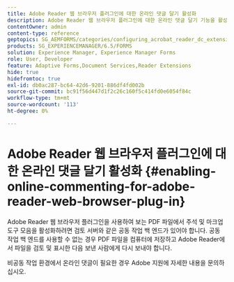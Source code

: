 ```yaml
---
title: Adobe Reader 웹 브라우저 플러그인에 대한 온라인 댓글 달기 활성화
description: Adobe Reader 웹 브라우저 플러그인에 대한 온라인 댓글 달기 기능을 활성화하는 방법에 대해 알아봅니다.
contentOwner: admin
content-type: reference
geptopics: SG_AEMFORMS/categories/configuring_acrobat_reader_dc_extensions
products: SG_EXPERIENCEMANAGER/6.5/FORMS
solution: Experience Manager, Experience Manager Forms
role: User, Developer
feature: Adaptive Forms,Document Services,Reader Extensions
hide: true
hidefromtoc: true
exl-id: db0ac287-bc64-42d6-9201-886df4fd002b
source-git-commit: bc91f56d447d1f2c26c160f5c414fd0e6054f84c
workflow-type: tm+mt
source-wordcount: '113'
ht-degree: 0%

---
```


# Adobe Reader 웹 브라우저 플러그인에 대한 온라인 댓글 달기 활성화 {#enabling-online-commenting-for-adobe-reader-web-browser-plug-in}

Adobe Reader 웹 브라우저 플러그인을 사용하여 보는 PDF 파일에서 주석 및 마크업 도구 모음을 활성화하려면 검토 서버와 같은 공동 작업 백 엔드가 있어야 합니다. 공동 작업 백 엔드를 사용할 수 없는 경우 PDF 파일을 컴퓨터에 저장하고 Adobe Reader에서 파일을 검토 및 표시한 다음 보낸 사람에게 다시 보내야 합니다.

비공동 작업 환경에서 온라인 댓글이 필요한 경우 Adobe 지원에 자세한 내용을 문의하십시오.
